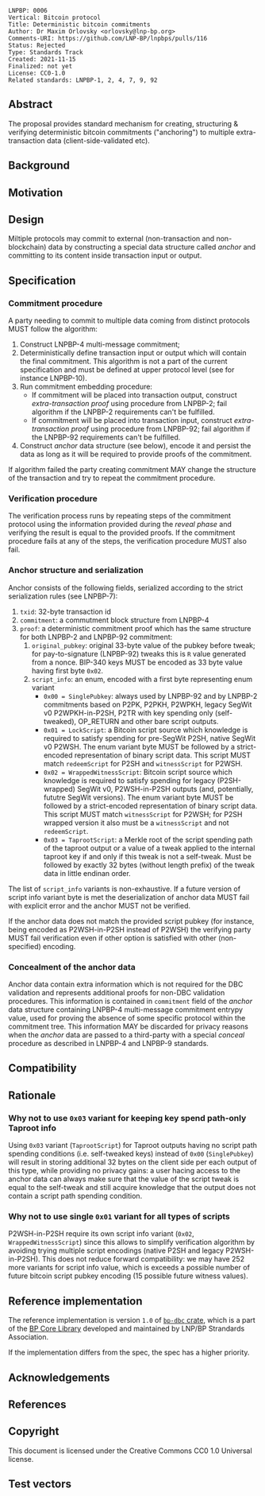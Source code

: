 ```
LNPBP: 0006
Vertical: Bitcoin protocol
Title: Deterministic bitcoin commitments
Author: Dr Maxim Orlovsky <orlovsky@lnp-bp.org>
Comments-URI: https://github.com/LNP-BP/lnpbps/pulls/116
Status: Rejected
Type: Standards Track
Created: 2021-11-15
Finalized: not yet
License: CC0-1.0
Related standards: LNPBP-1, 2, 4, 7, 9, 92
```

## Abstract

The proposal provides standard mechanism for creating, structuring & verifying
deterministic bitcoin commitments ("anchoring") to multiple extra-transaction
data (client-side-validated etc).

## Background

## Motivation

## Design

Miltiple protocols may commit to external (non-transaction and non-blockchain) 
data by constructing a special data structure called *anchor* and committing
to its content inside transaction input or output.


## Specification

### Commitment procedure

A party needing to commit to multiple data coming from distinct protocols
MUST follow the algorithm:
1. Construct LNPBP-4 multi-message commitment;
2. Deterministically define transaction input or output which will contain
   the final commitment. This algorithm is not a part of the current
   specification and must be defined at upper protocol level (see for instance
   LNPBP-10).
3. Run commitment embedding procedure:
   - If commitment will be placed into transaction output, construct
     *extra-transaction proof* using procedure from LNPBP-2; fail algorithm
     if the LNPBP-2 requirements can't be fulfilled.
   - If commitment will be placed into transaction input, construct
     *extra-transaction proof* using procedure from LNPBP-92; fail algorithm
     if the LNPBP-92 requirements can't be fulfilled.
4. Construct *anchor* data structure (see below), encode it and persist
   the data as long as it will be required to provide proofs of the commitment.

If algorithm failed the party creating commitment MAY change the structure
of the transaction and try to repeat the commitment procedure.

### Verification procedure

The verification process runs by repeating steps of the commitment protocol
using the information provided during the *reveal phase* and verifying the
result is equal to the provided proofs. If the commitment procedure fails
at any of the steps, the verification procedure MUST also fail.

### Anchor structure and serialization

Anchor consists of the following fields, serialized according to the strict
serialization rules (see LNPBP-7):
1. `txid`: 32-byte transaction id
2. `commitment`: a commutment block structure from LNPBP-4
3. `proof`: a deterministic commitment proof which has the same structure for 
   both LNPBP-2 and LNPBP-92 commitment:
   1. `original_pubkey`: original 33-byte value of the pubkey before tweak;
       for pay-to-signature (LNPBP-92) tweaks this is `R` value generated
       from a nonce. BIP-340 keys MUST be encoded as 33 byte value having
       first byte `0x02`.
   2. `script_info`: an enum, encoded with a first byte representing enum 
       variant
       - `0x00 = SinglePubkey`: always used by LNPBP-92 and by LNPBP-2
          commitments based on P2PK, P2PKH, P2WPKH, legacy SegWit v0 
          P2WPKH-in-P2SH, P2TR with key spending only (self-tweaked), 
          OP_RETURN and other bare script outputs.
       - `0x01 = LockScript`: a Bitcoin script source which knowledge
         is required to satisfy spending for pre-SegWit P2SH, native SegWit v0 
         P2WSH. The enum variant byte MUST be followed by a strict-encoded
         representation of binary script data. This script MUST match
         `redeemScript` for P2SH and `witnessScript` for P2WSH.
       - `0x02 = WrappedWitnessScript`:  Bitcoin script source which knowledge
         is required to satisfy spending for legacy (P2SH-wrapped) SegWit v0,
         P2WSH-in-P2SH outputs (and, potentially, fututre SegWit versions).
         The enum variant byte MUST be followed by a strict-encoded
         representation of binary script data. This script MUST match
         `witnessScript` for P2WSH; for P2SH wrapped version it also must
         be a `witnessScript` and not `redeemScript`.
       - `0x03 = TaprootScript`: a Merkle root of the script spending path
         of the taproot output or a value of a tweak applied to the internal
         taproot key if and only if this tweak is not a self-tweak. Must be
         followed by exactly 32 bytes (without length prefix) of the tweak
         data in little endinan order.

The list of `script_info` variants is non-exhaustive. If a future version of 
script info variant byte is met the deserialization of anchor data MUST fail 
with explicit error and the anchor MUST not be verified.

If the anchor data does not match the provided script pubkey (for instance,
being encoded as P2WSH-in-P2SH instead of P2WSH) the verifying party MUST 
fail verification even if other option is satisfied with other (non-specified)
encoding.

### Concealment of the anchor data

Anchor data contain extra information which is not required for the DBC 
validation and represents additional proofs for non-DBC validation procedures.
This information is contained in `commitment` field of the *anchor* data
structure containing LNPBP-4 multi-message commitment entrypy value, used
for proving the absence of some specific protocol within the commitment tree.
This information MAY be discarded for privacy reasons when the *anchor* data
are passed to a third-party with a special *conceal* procedure as described
in LNPBP-4 and LNPBP-9 standards.


## Compatibility

## Rationale

### Why not to use `0x03` variant for keeping key spend path-only Taproot info

Using `0x03` variant (`TaprootScript`) for Taproot outputs having no script
path spending conditions (i.e. self-tweaked keys) instead of `0x00` 
(`SinglePubkey`) will result in storing additional 32 bytes on the client side
per each output of this type, while providing no privacy gains: a user
hacing access to the anchor data can always make sure that the value of the
script tweak is equal to the self-tweak and still acquire knowledge that
the output does not contain a script path spending condition.

### Why not to use single `0x01` variant for all types of scripts

P2WSH-in-P2SH require its own script info variant (`0x02`, 
`WrappedWitnessScript`) since this allows to simplify verification algorithm
by avoiding trying multiple script encodings (native P2SH and legacy 
P2WSH-in-P2SH). This does not reduce forward compatibility: we may have 252
more variants for script info value, which is exceeds a possible number of 
future bitcoin script pubkey encoding (15 possible future witness values).

## Reference implementation

The reference implementation is version `1.0` of [`bp-dbc` crate](bp-dbc), 
which is a part of the [BP Core Library](bp-core) developed and maintained 
by LNP/BP Strandards Association.

If the implementation differs from the spec, the spec has a higher priority.

## Acknowledgements

## References

## Copyright

This document is licensed under the Creative Commons CC0 1.0 Universal license.

## Test vectors

[bp-dbc]: https://crates.io/crates/bp-dbc
[bp-core]: https://github.com/LNP-BP/bp-core
